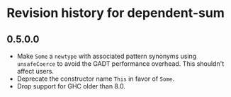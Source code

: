 # Revision history for dependent-sum

## 0.5.0.0

* Make `Some` a `newtype` with associated pattern synonyms using `unsafeCoerce`
  to avoid the GADT performance overhead. This shouldn't affect users.
* Deprecate the constructor name `This` in favor of `Some`.
* Drop support for GHC older than 8.0.

